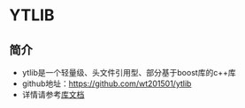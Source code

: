 # YTLIB

## 简介
- ytlib是一个轻量级、头文件引用型、部分基于boost库的c++库
- github地址：https://github.com/wt201501/ytlib
- 详情请参考[库文档](index.html)
